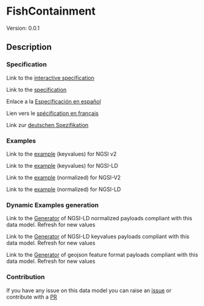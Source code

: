 # FishContainment
Version: 0.0.1

## Description 


### Specification

Link to the [interactive specification](https://swagger.lab.fiware.org/?url=https://raw.githubusercontent.com/smart-data-models/dataModel.Aquaculture/master/FishContainment/swagger.yaml)

Link to the [specification](https://github.com/smart-data-models/dataModel.Aquaculture/blob/master/FishContainment/doc/spec.md)

Enlace a la [Especificación en español](https://github.com/smart-data-models/dataModel.Aquaculture/blob/master/FishContainment/doc/spec_ES.md)

Lien vers le [spécification en français](https://github.com/smart-data-models/dataModel.Aquaculture/blob/master/FishContainment/doc/spec_FR.md)

Link zur [deutschen Spezifikation](https://github.com/smart-data-models/dataModel.Aquaculture/blob/master/FishContainment/doc/spec_DE.md)
### Examples

Link to the [example](https://github.com/smart-data-models/dataModel.Aquaculture/blob/master/FishContainment/examples/example.json) (keyvalues) for NGSI v2

Link to the [example](https://github.com/smart-data-models/dataModel.Aquaculture/blob/master/FishContainment/examples/example.jsonld) (keyvalues) for NGSI-LD

Link to the [example](https://github.com/smart-data-models/dataModel.Aquaculture/blob/master/FishContainment/examples/example-normalized.json) (normalized) for NGSI-V2

Link to the [example](https://github.com/smart-data-models/dataModel.Aquaculture/blob/master/FishContainment/examples/example-normalized.jsonld) (normalized) for NGSI-LD
### Dynamic Examples generation

Link to the [Generator](https://smartdatamodels.org/extra/ngsi-ld_generator.php?schemaUrl=https://raw.githubusercontent.com/smart-data-models/dataModel.Aquaculture/master/FishContainment/schema.json&email=info@smartdatamodels.org) of NGSI-LD normalized payloads compliant with this data model. Refresh for new values

Link to the [Generator](https://smartdatamodels.org/extra/ngsi-ld_generator_keyvalues.php?schemaUrl=https://raw.githubusercontent.com/smart-data-models/dataModel.Aquaculture/master/FishContainment/schema.json&email=info@smartdatamodels.org) of NGSI-LD keyvalues payloads compliant with this data model. Refresh for new values

Link to the [Generator](https://smartdatamodels.org/extra/geojson_features_generator_v1.0.php?schemaUrl=https://raw.githubusercontent.com/smart-data-models/dataModel.Aquaculture/master/FishContainment/schema.json&email=info@smartdatamodels.org) of geojson feature format payloads compliant with this data model. Refresh for new values
### Contribution

 If you have any issue on this data model you can raise an [issue](https://github.com/smart-data-models/dataModel.Aquaculture/issues)  or contribute with a [PR](https://github.com/smart-data-models/dataModel.Aquaculture/pulls)